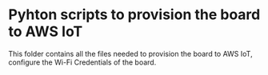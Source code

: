 # Pyhton scripts to provision the board to AWS IoT

This folder contains all the files needed to provision the board to AWS IoT, configure the Wi-Fi Credentials of the board. 

